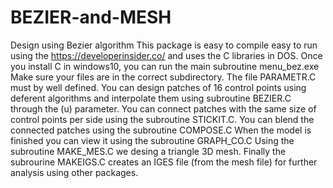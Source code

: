 # BEZIER-and-MESH
Design using Bezier algorithm
This package is easy to compile easy to run using the  https://developerinsider.co/ and uses the C libraries in DOS.
Once you install C in windows10, you can run the main subroutine menu_bez.exe
Make sure your files are in the correct subdirectory. The file PARAMETR.C must by well  defined.
You can design patches of 16 control points using deferent algorithms and interpolate them using subroutine BEZIER.C through the (u) parameter.
You can connect patches with the same size of control points per side using the subroutine STICKIT.C.
You can blend the connected patches using the subroutine COMPOSE.C
When the model is finished you can view it using the subroutine GRAPH_CO.C
Using the subroutine MAKE_MES.C we desing a triangle 3D mesh.
Finally the subrourine MAKEIGS.C creates an IGES file (from the mesh file) for further analysis using other packages.
